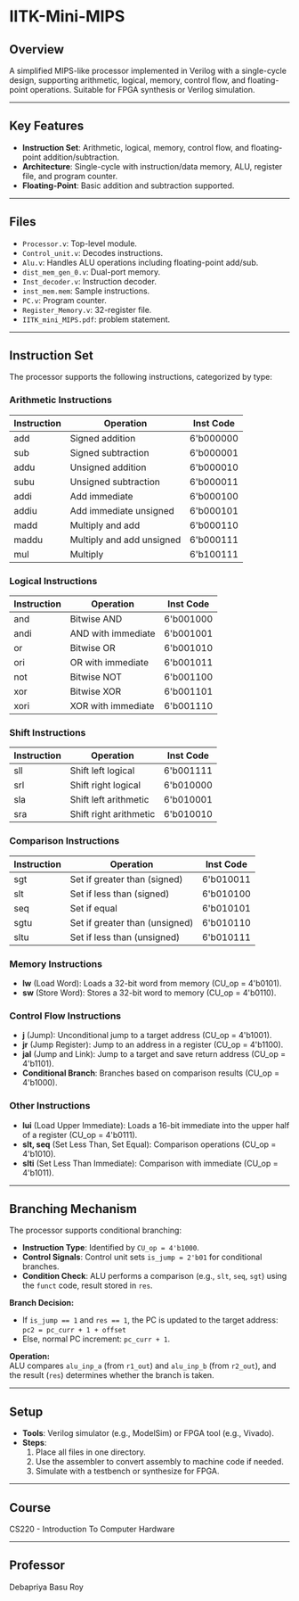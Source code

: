 # IITK-Mini-MIPS

## Overview

A simplified MIPS-like processor implemented in Verilog with a single-cycle design, supporting arithmetic, logical, memory, control flow, and floating-point operations. Suitable for FPGA synthesis or Verilog simulation.

---

## Key Features

- **Instruction Set**: Arithmetic, logical, memory, control flow, and floating-point addition/subtraction.  
- **Architecture**: Single-cycle with instruction/data memory, ALU, register file, and program counter.  
- **Floating-Point**: Basic addition and subtraction supported.

---

## Files

- `Processor.v`: Top-level module.  
- `Control_unit.v`: Decodes instructions.  
- `Alu.v`: Handles ALU operations including floating-point add/sub.  
- `dist_mem_gen_0.v`: Dual-port memory.  
- `Inst_decoder.v`: Instruction decoder.  
- `inst_mem.mem`: Sample instructions.  
- `PC.v`: Program counter.  
- `Register_Memory.v`: 32-register file.
- `IITK_mini_MIPS.pdf`: problem statement.

---

## Instruction Set

The processor supports the following instructions, categorized by type:

### Arithmetic Instructions

| Instruction | Operation            | Inst Code    |
|-------------|----------------------|--------------|
| add         | Signed addition      | 6'b000000    |
| sub         | Signed subtraction   | 6'b000001    |
| addu        | Unsigned addition    | 6'b000010    |
| subu        | Unsigned subtraction | 6'b000011    |
| addi        | Add immediate        | 6'b000100    |
| addiu       | Add immediate unsigned | 6'b000101 |
| madd        | Multiply and add     | 6'b000110    |
| maddu       | Multiply and add unsigned | 6'b000111 |
| mul         | Multiply             | 6'b100111    |

### Logical Instructions

| Instruction | Operation          | Inst Code    |
|-------------|--------------------|--------------|
| and         | Bitwise AND        | 6'b001000    |
| andi        | AND with immediate | 6'b001001    |
| or          | Bitwise OR         | 6'b001010    |
| ori         | OR with immediate  | 6'b001011    |
| not         | Bitwise NOT        | 6'b001100    |
| xor         | Bitwise XOR        | 6'b001101    |
| xori        | XOR with immediate | 6'b001110    |

### Shift Instructions

| Instruction | Operation             | Inst Code    |
|-------------|-----------------------|--------------|
| sll         | Shift left logical    | 6'b001111    |
| srl         | Shift right logical   | 6'b010000    |
| sla         | Shift left arithmetic | 6'b010001    |
| sra         | Shift right arithmetic| 6'b010010    |

### Comparison Instructions

| Instruction | Operation                     | Inst Code    |
|-------------|-------------------------------|--------------|
| sgt         | Set if greater than (signed)  | 6'b010011    |
| slt         | Set if less than (signed)     | 6'b010100    |
| seq         | Set if equal                  | 6'b010101    |
| sgtu        | Set if greater than (unsigned)| 6'b010110    |
| sltu        | Set if less than (unsigned)   | 6'b010111    |

### Memory Instructions

- **lw** (Load Word): Loads a 32-bit word from memory (CU_op = 4'b0101).  
- **sw** (Store Word): Stores a 32-bit word to memory (CU_op = 4'b0110).

### Control Flow Instructions

- **j** (Jump): Unconditional jump to a target address (CU_op = 4'b1001).  
- **jr** (Jump Register): Jump to an address in a register (CU_op = 4'b1100).  
- **jal** (Jump and Link): Jump to a target and save return address (CU_op = 4'b1101).  
- **Conditional Branch**: Branches based on comparison results (CU_op = 4'b1000).

### Other Instructions

- **lui** (Load Upper Immediate): Loads a 16-bit immediate into the upper half of a register (CU_op = 4'b0111).  
- **slt, seq** (Set Less Than, Set Equal): Comparison operations (CU_op = 4'b1010).  
- **slti** (Set Less Than Immediate): Comparison with immediate (CU_op = 4'b1011).

---

## Branching Mechanism

The processor supports conditional branching:

- **Instruction Type**: Identified by `CU_op = 4'b1000`.  
- **Control Signals**: Control unit sets `is_jump = 2'b01` for conditional branches.  
- **Condition Check**: ALU performs a comparison (e.g., `slt`, `seq`, `sgt`) using the `funct` code, result stored in `res`.

**Branch Decision:**
- If `is_jump == 1` and `res == 1`, the PC is updated to the target address:  
  `pc2 = pc_curr + 1 + offset`
- Else, normal PC increment: `pc_curr + 1`.

**Operation:**  
ALU compares `alu_inp_a` (from `r1_out`) and `alu_inp_b` (from `r2_out`), and the result (`res`) determines whether the branch is taken.

---

## Setup

- **Tools**: Verilog simulator (e.g., ModelSim) or FPGA tool (e.g., Vivado).  
- **Steps**:
  1. Place all files in one directory.
  2. Use the assembler to convert assembly to machine code if needed.
  3. Simulate with a testbench or synthesize for FPGA.

---

## Course
CS220 - Introduction To Computer Hardware

---

## Professor
Debapriya Basu Roy

